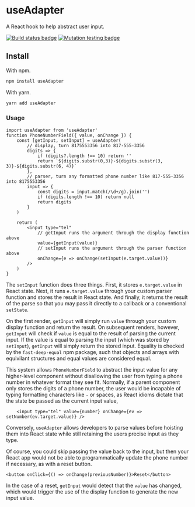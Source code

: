 # useAdapter

A React hook to help abstract user input.

[![Build status badge](https://img.shields.io/circleci/build/gh/Ross-Esmond/useAdapter)](https://app.circleci.com/pipelines/github/Ross-Esmond/useAdapter?branch=main&filter=all)
[![Mutation testing badge](https://img.shields.io/endpoint?style=flat&url=https%3A%2F%2Fbadge-api.stryker-mutator.io%2Fgithub.com%2FRoss-Esmond%2FuseAdapter%2Fmain)](https://dashboard.stryker-mutator.io/reports/github.com/Ross-Esmond/useAdapter/main)

## Install
With npm.
```bash
npm install useAdapter
```
With yarn.
```bash
yarn add useAdapter
```

### Usage
```JSX
import useAdapter from 'useAdapter'
function PhoneNumberField({ value, onChange }) {
    const [getInput, setInput] = useAdapter(
        // display, turn 8175553356 into 817-555-3356
        digits => {
            if (digits?.length !== 10) return ''
            return `${digits.substr(0,3)}-${digits.substr(3, 3)}-${digits.substr(6, 4)}`
        },
        // parser, turn any formatted phone number like 817-555-3356 into 8175553356
        input => {
            const digits = input.match(/\d+/g).join('')
            if (digits.length !== 10) return null
            return digits
        }
    )

    return (
        <input type="tel"
            // getInput runs the argument through the display function above
            value={getInput(value)}
            // setInput runs the argument through the parser function above
            onChange={e => onChange(setInput(e.target.value))}
        />
    )
}
```
The `setInput` function does three things. First, it stores `e.target.value` in
React state. Next, it runs `e.target.value` through your custom parser function
and stores the result in React state. And finally, it returns the result of the
parse so that you may pass it directly to a callback or a conventional
`setState`.

On the first render, `getInput` will simply run `value` through your custom
display function and return the result. On subsequent renders, however,
`getInput` will check if `value` is equal to the result of parsing the current
input. If the value is equal to parsing the input (which was stored by
`setInput`), `getInput` will simply return the stored input. Equality is checked
by the `fast-deep-equal` npm package, such that objects and arrays with
equivilant structures and equal values are considered equal.

This system allows `PhoneNumberField` to abstract the input value for any
higher-level component without disallowing the user from typing a phone number
in whatever format they see fit. Normally, if a parent component only stores the
digits of a phone number, the user would be incapable of typing formatting
characters like `-` or spaces, as React idioms dictate that the state be passed
as the current input value,
```JSX
    <input type="tel" value={number} onChange={ev => setNumber(ev.target.value)} />
```
Conversely, `useAdapter` allows developers to parse values before hoisting them
into React state while still retaining the users precise input as they type.

Of course, you could skip passing the value back to the input, but then your
React app would not be able to programmatically update the phone number if
necessary, as with a reset button.
```JSX
<button onClick={() => onChange(previousNumber)}>Reset</button>
```
In the case of a reset, `getInput` would detect that the `value` has changed,
which would trigger the use of the display function to generate the new input
value.

